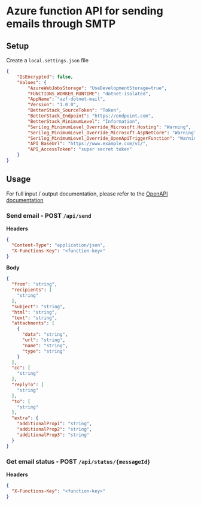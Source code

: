 # Azure function API for sending emails through SMTP

## Setup

Create a `local.settings.json` file
```json
{
    "IsEncrypted": false,
    "Values": {
        "AzureWebJobsStorage": "UseDevelopmentStorage=true",
        "FUNCTIONS_WORKER_RUNTIME": "dotnet-isolated",
        "AppName": "azf-dotnet-mail",
        "Version": "1.0.0",
        "BetterStack_SourceToken": "Token",
        "BetterStack_Endpoint": "https://endpoint.com",
        "BetterStack_MinimumLevel": "Information",
        "Serilog_MinimumLevel_Override_Microsoft.Hosting": "Warning",
        "Serilog_MinimumLevel_Override_Microsoft.AspNetCore": "Warning",
        "Serilog_MinimumLevel_Override_OpenApiTriggerFunction": "Warning",
        "API_BaseUrl": "https://www.example.com/v1/",
        "API_AccessToken": "super secret token"
    }
}
```

## Usage

For full input / output documentation, please refer to the [OpenAPI documentation](https://swagger-link)

### Send email - POST `/api/send`

**Headers**
```json
{
  "Content-Type": "application/json",
  "X-Functions-Key": "<function-key>"
}
```

**Body**
```json
{
  "from": "string",
  "recipients": [
    "string"
  ],
  "subject": "string",
  "html": "string",
  "text": "string",
  "attachments": [
    {
      "data": "string",
      "url": "string",
      "name": "string",
      "type": "string"
    }
  ],
  "cc": [
    "string"
  ],
  "replyTo": [
    "string"
  ],
  "to": [
    "string"
  ],
  "extra": {
    "additionalProp1": "string",
    "additionalProp2": "string",
    "additionalProp3": "string"
  }
}
```

### Get email status - POST `/api/status/{messageId}`

**Headers**
```json
{
  "X-Functions-Key": "<function-key>"
}
```